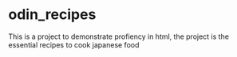 # odin_recipes

This is a project to demonstrate profiency in html, the project is the essential recipes to cook japanese food
